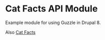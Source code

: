 # Cat Facts API Module

Example module for using Guzzle in Drupal 8.

Also [Cat Facts](https://alexwohlbruck.github.io/cat-facts/)

